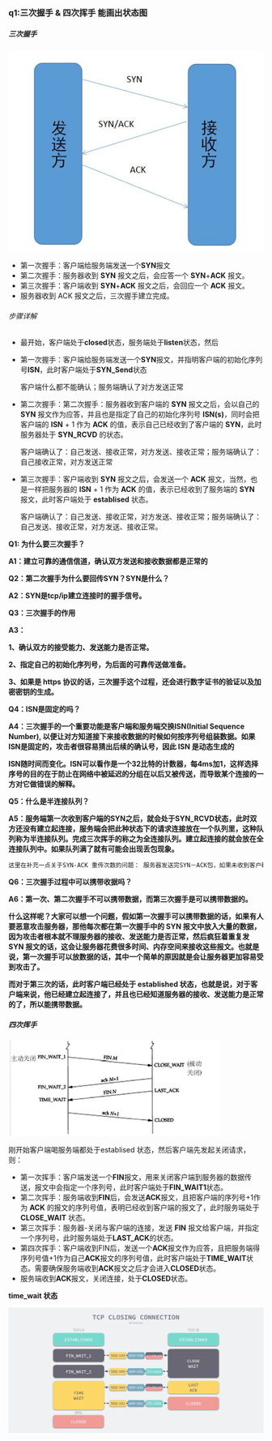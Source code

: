### q1:三次握手 & 四次挥手  能画出状态图

##### 三次握手

![](https://github.com/No8LaVine/MyCode/blob/master/images/net1.png)

* 第一次握手：客户端给服务端发送一个**SYN**报文
* 第二次握手：服务器收到 **SYN** 报文之后，会应答一个 **SYN**+**ACK** 报文。
* 第三次握手：客户端收到 **SYN**+**ACK** 报文之后，会回应一个 **ACK** 报文。
* 服务器收到 ACK 报文之后，三次握手建立完成。

###### 步骤详解

* 最开始，客户端处于**closed**状态，服务端处于**listen**状态，然后

* 第一次握手：客户端给服务端发送一个**SYN**报文，并指明客户端的初始化序列号**ISN**，此时客户端处于**SYN_Send**状态

  客户端什么都不能确认；服务端确认了对方发送正常

* 第二次握手：第二次握手：服务器收到客户端的 **SYN** 报文之后，会以自己的 **SYN** 报文作为应答，并且也是指定了自己的初始化序列号 **ISN(s)**，同时会把客户端的 **ISN** + 1 作为 **ACK** 的值，表示自己已经收到了客户端的 **SYN**，此时服务器处于 **SYN_RCVD** 的状态。

  客户端确认了：自己发送、接收正常，对方发送、接收正常；服务端确认了：自己接收正常，对方发送正常

* 第三次握手：客户端收到 **SYN** 报文之后，会发送一个 **ACK** 报文，当然，也是一样把服务器的 **ISN** + 1 作为 **ACK** 的值，表示已经收到了服务端的 **SYN** 报文，此时客户端处于 **establised** 状态。

  客户端确认了：自己发送、接收正常，对方发送、接收正常；服务端确认了：自己发送、接收正常，对方发送、接收正常。

  

**Q1: 为什么要三次握手？**

**A1：建立可靠的通信信道，确认双方发送和接收数据都是正常的**



**Q2：第二次握手为什么要回传SYN？SYN是什么？**

**A2：SYN是tcp/ip建立连接时的握手信号。**



**Q3：三次握手的作用**

**A3：**

**1、确认双方的接受能力、发送能力是否正常。**

**2、指定自己的初始化序列号，为后面的可靠传送做准备。**

**3、如果是 https 协议的话，三次握手这个过程，还会进行数字证书的验证以及加密密钥的生成。**



**Q4：ISN是固定的吗？**

**A4：三次握手的一个重要功能是客户端和服务端交换ISN(Initial Sequence Number), 以便让对方知道接下来接收数据的时候如何按序列号组装数据。如果ISN是固定的，攻击者很容易猜出后续的确认号，因此 ISN 是动态生成的**

**ISN随时间而变化。ISN可以看作是一个32比特的计数器，每4ms加1，这样选择序号的目的在于防止在网络中被延迟的分组在以后又被传送，而导致某个连接的一方对它做错误的解释。**



**Q5：什么是半连接队列？**

**A5：服务端第一次收到客户端的SYN之后，就会处于SYN_RCVD状态，此时双方还没有建立起连接，服务端会把此种状态下的请求连接放在一个队列里，这种队列称为半连接队列。完成三次挥手的称之为全连接队列。建立起连接的就会放在全连接队列中。如果队列满了就有可能会出现丢包现象。**

~~~markdown
这里在补充一点关于SYN-ACK 重传次数的问题： 服务器发送完SYN－ACK包，如果未收到客户确认包，服务器进行首次重传，等待一段时间仍未收到客户确认包，进行第二次重传，如果重传次数超 过系统规定的最大重传次数，系统将该连接信息从半连接队列中删除。注意，每次重传等待的时间不一定相同，一般会是指数增长，例如间隔时间为 1s, 2s, 4s, 8s,
~~~



**Q6：三次握手过程中可以携带收据吗？**

**A6：第一次、第二次握手不可以携带数据，而第三次握手是可以携带数据的。**

**什么这样呢？大家可以想一个问题，假如第一次握手可以携带数据的话，如果有人要恶意攻击服务器，那他每次都在第一次握手中的 SYN 报文中放入大量的数据，因为攻击者根本就不理服务器的接收、发送能力是否正常，然后疯狂着重复发 SYN 报文的话，这会让服务器花费很多时间、内存空间来接收这些报文。也就是说，第一次握手可以放数据的话，其中一个简单的原因就是会让服务器更加容易受到攻击了。**

**而对于第三次的话，此时客户端已经处于 established 状态，也就是说，对于客户端来说，他已经建立起连接了，并且也已经知道服务器的接收、发送能力是正常的了，所以能携带数据。**



##### 四次挥手

![](https://github.com/No8LaVine/MyCode/blob/master/images/net2.jpg)

刚开始客户端喝服务端都处于establised 状态，然后客户端先发起关闭请求，则：

* 第一次挥手：客户端发送一个**FIN**报文，用来关闭客户端到服务器的数据传送，报文中会指定一个序列号，此时客户端处于**FIN_WAIT1**状态。
* 第二次挥手：服务端收到**FIN**后，会发送**ACK**报文，且把客户端的序列号+1作为 **ACK** 的报文的序列号值，表明已经收到客户端的报文了，此时服务端处于 **CLOSE_WAIT** 状态。
* 第三次挥手：服务器-关闭与客户端的连接，发送 **FIN** 报文给客户端，并指定一个序列号，此时服务端处于**LAST_ACK**的状态。
* 第四次挥手：客户端收到FIN后，发送一个**ACK**报文作为应答，且把服务端得序列号值+1作为自己**ACK**报文的序列号值，此时客户端处于**TIME_WAIT**状态。需要确保服务端收到**ACK**报文之后才会进入**CLOSED**状态。
* 服务端收到**ACK**报文，关闭连接，处于**CLOSED**状态。

**time_wait 状态**

![](https://github.com/No8LaVine/MyCode/blob/master/images/net3.png)

